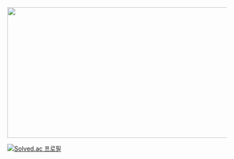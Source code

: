 <a href="https://www.gitanimals.org/en_US?utm_medium=image&utm_source=padoz3&utm_content=farm">
<img
  src="https://render.gitanimals.org/farms/padoz3"
  width="600"
  height="300"
/>
</a>

[![Solved.ac
프로필](http://mazassumnida.wtf/api/generate_badge?boj={handle})](https://solved.ac/padoz3)
